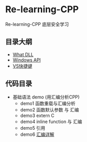 # Re-learning-CPP
Re-learning-CPP  底层安全学习

## 目录大纲
- [What DLL](./README/demo1.md)
- [Windows API](./README/demo2.md)
- [VS快捷键](./README/demo3.md)

## 代码目录
- 基础语法 demo (用汇编分析CPP)
    - demo1 函数重载与汇编分析
    - demo2 函数默认参数 与 汇编
    - demo3 extern C 
    - demo4 inline function 与 汇编
    - demo5 引用
    - demo6 [汇编详解](./README/demo4.md)  